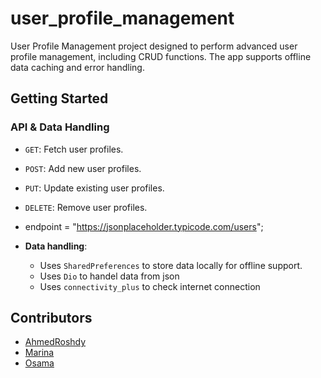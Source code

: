 # user_profile_management

User Profile Management project designed to perform advanced user profile management, including CRUD functions. The app supports offline data caching and error handling.
## Getting Started

### API & Data Handling
- `GET`: Fetch user profiles.
- `POST`: Add new user profiles.
- `PUT`: Update existing user profiles.
- `DELETE`: Remove user profiles.
- endpoint = "https://jsonplaceholder.typicode.com/users";


- **Data handling**:
    - Uses `SharedPreferences` to store data locally for offline support.
    - Uses `Dio` to handel data from json
    - Uses `connectivity_plus` to check internet connection 

## **Contributors**
- [AhmedRoshdy](https://github.com/ARoshdy123)
- [Marina](https://github.com/ARoshdy123)
- [Osama](https://github.com)